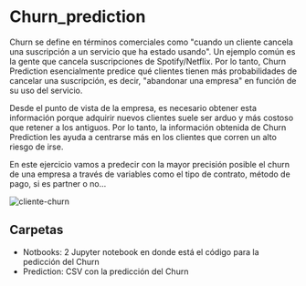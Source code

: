 # Churn_prediction

Churn se define en términos comerciales como "cuando un cliente cancela una suscripción a un servicio que ha estado usando". Un ejemplo común es la gente que cancela suscripciones de Spotify/Netflix. Por lo tanto, Churn Prediction esencialmente predice qué clientes tienen más probabilidades de cancelar una suscripción, es decir, "abandonar una empresa" en función de su uso del servicio.

Desde el punto de vista de la empresa, es necesario obtener esta información porque adquirir nuevos clientes suele ser arduo y más costoso que retener a los antiguos. Por lo tanto, la información obtenida de Churn Prediction les ayuda a centrarse más en los clientes que corren un alto riesgo de irse.

En este ejercicio vamos a predecir con la mayor precisión posible el churn de una empresa a través de variables como el tipo de contrato, método de pago, si es partner o no...

![cliente-churn](https://user-images.githubusercontent.com/65020012/155881544-9a80aad6-b7c7-44a5-9b4f-1d27a9205815.jpg)

## Carpetas

- Notbooks: 2 Jupyter notebook en donde está el código para la pedicción del Churn
- Prediction: CSV con la predicción del Churn
